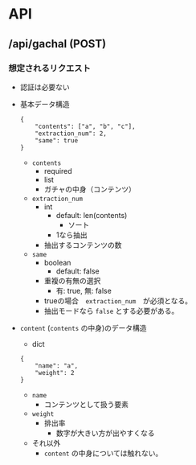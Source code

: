 # API

## /api/gachal (POST)
### 想定されるリクエスト
- 認証は必要ない
- 基本データ構造
    ```
    {
        "contents": ["a", "b", "c"],
        "extraction_num": 2,
        "same": true
    }
    ```
    - `contents`
        - required
        - list
        - ガチャの中身（コンテンツ）
    - `extraction_num`
        - int
            - default: len(contents)
                - ソート
            - 1なら抽出
        - 抽出するコンテンツの数
    - `same`
        - boolean
            - default: false
        - 重複の有無の選択
            - 有: true, 無: false
        - trueの場合　`extraction_num`　が必須となる。
        - 抽出モードなら `false` とする必要がある。

- `content` (`contents` の中身)のデータ構造
    - dict
    ```
    {
        "name": "a",
        "weight": 2
    }
    ```
    - `name`
        - コンテンツとして扱う要素
    - `weight`
        - 排出率
            - 数字が大きい方が出やすくなる
    - それ以外
        - `content` の中身については触れない。

